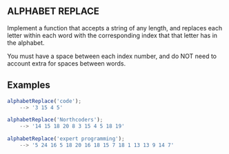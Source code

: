 ## ALPHABET REPLACE

Implement a function that accepts a string of any length, and replaces each letter within each word with the corresponding index that that letter has in the alphabet.

You must have a space between each index number, and do NOT need to account extra for spaces between words.

## Examples

```javascript
alphabetReplace('code');
    --> '3 15 4 5'

alphabetReplace('Northcoders');
    --> '14 15 18 20 8 3 15 4 5 18 19'

alphabetReplace('expert programming');
    --> '5 24 16 5 18 20 16 18 15 7 18 1 13 13 9 14 7'
```
